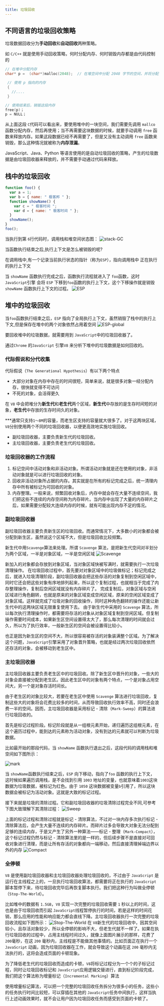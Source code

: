 ```yaml
---
title: 垃圾回收
---
```


## 不同语言的垃圾回收策略

垃圾数据回收分为**手动回收**和**自动回收**两种策略。

如 `C/C++` 就是使用手动回收策略，何时分配内存、何时销毁内存都是由代码控制的

```c
// 在堆中分配内存
char* p =  (char*)malloc(2048);  // 在堆空间中分配 2048 字节的空间，并将分配后的引用地址保存到 p 中

 // 使用 p 指向的内存
 {
   //....
 }

// 使用结束后，销毁这段内存
free(p)；
p = NULL；
```

从上面这段 `C`代码可以看出来，要使用堆中的一块空间，我们需要先调用 `mallco`函数分配内存，然后再使用；当不再需要这块数据的时候，就要手动调用 `free` 函数来释放内存。如果这段数据已经不再需要了，但是又没有主动调用 `free` 函数来销毁，那么这种情况就被称为**内存泄漏**。

JavaScript、Java、Python 等语言使用的是自动垃圾回收的策略，产生的垃圾数据是由垃圾回收器来释放的，并不需要手动通过代码来释放。

## 栈中的垃圾回收

```js
function foo() {
  var a = 1;
  var b = { name: " 极客邦 " };
  function showName() {
    var c = " 极客时间 ";
    var d = { name: " 极客时间 " };
  }
  showName();
}
foo();
```

当执行到第 `6`行代码时，调用栈和堆空间状态图：
![stack-GC](../../.vuepress/public/special-column/browser/stack-GC.png)

当函数执行结束之后,执行上下文是怎么被销毁的呢?

在调用栈中,有一个记录当前执行状态的指针（称为`ESP`），指向调用栈中 正在执行的执行上下文

当 `showName` 函数执行完成之后，函数执行流程就进入了 `foo`函数，这时`JavaScript`引擎 会将 `ESP` 下移到`foo`函数的执行上下文，这个下移操作就是销毁`showName` 函数执行上下文的过程。
![ESP](../../.vuepress/public/special-column/browser/ESP.png)

## 堆中的垃圾回收

当`foo`函数执行结束之后，`ESP` 指向了全局执行上下文，虽然销毁了栈中的执行上下文,但是保存在堆中的两个对象依然占用着空间
![ESP-global](../../.vuepress/public/special-column/browser/ESP-global.png)

要回收堆中的垃圾数据，就需要用到 `JavaScript`中的垃圾回收器了。

通过`Chrome` 的`JavaScript` 引擎`V8` 来分析下堆中的垃圾数据是如何回收的。

### 代际假说和分代收集

代际假说（`The Generational Hypothesis`）有以下两个特点

- 大部分对象在内存中存在的时间很短，简单来说，就是很多对象一经分配内存，很快就变得不可访问
- 不死的对象，会活得更久

在 `V8` 中会把堆分为**新生代**和**老生代**两个区域，**新生代**中存放的是生存时间短的对象，**老生代**中存放的生存时间久的对象。

\*\*\*通常只支持`1～8M`的容量，而老生区支持的容量就大很多了。对于这两块区域，`V8`分别使用两个不同的垃圾回收器，以便更高效地实施垃圾回收。

- 副垃圾回收器，主要负责新生代的垃圾回收。
- 主垃圾回收器，主要负责老生代的垃圾回收。

### 垃圾回收器的工作流程

1. 标记空间中活动对象和非活动对象。所谓活动对象就是还在使用的对象，非活动对象就是可以进行垃圾回收的对象。
2. 回收非活动对象所占据的内存。其实就是在所有的标记完成之后，统一清理内存中所有被标记为可回收的对象。
3. 内存整理。一般来说，频繁回收对象后，内存中就会存在大量不连续空间，我们把这些不连续的内存空间称为内存碎片。当内存中出现了大量的内存碎片之后，如果需要分配较大连续内存的时候，就有可能出现内存不足的情况。

### 副垃圾回收器

副垃圾回收器主要负责新生区的垃圾回收。而通常情况下，大多数小的对象都会被分配到新生区，虽然说这个区域不大，但是垃圾回收比较频繁。

新生代中用`Scavenge`算法来处理。所谓 `Scavenge` 算法，是把新生代空间对半划分为两个区域，一半是对象区域，一半是空闲区域
![Scavenge](../../.vuepress/public/special-column/browser/Scavenge.png)

新加入的对象都会存放到对象区域，当对象区域快被写满时，就需要执行一次垃圾清理操作。
在垃圾回收过程中，首先要对对象区域中的垃圾做标记；标记完成之后，就进入垃圾清理阶段，副垃圾回收器会把这些存活的对象复制到空闲区域中，同时它还会把这些对象有序地排列起来，所以这个复制过程，也就相当于完成了内存整理操作，复制后空闲区域就没有内存碎片了。
完成复制后，对象区域与空闲区域进行角色翻转，也就是原来的对象区域变成空闲区域，原来的空闲区域变成了对象区域。这样就完成了垃圾对象的回收操作，同时这种角色翻转的操作还能让新生代中的这两块区域无限重复使用下去。
由于新生代中采用的 `Scavenge` 算法，所以每次执行清理操作时，都需要将存活的对象从对象区域复制到空闲区域。但复制操作需要时间成本，如果新生区空间设置得太大了，那么每次清理的时间就会过久，所以为了执行效率，一般新生区的空间会被设置得比较小。

也正是因为新生区的空间不大，所以很容易被存活的对象装满整个区域。为了解决这个问题，`JavaScript`引擎采用了对象晋升策略，也就是经过两次垃圾回收依然还存活的对象，会被移动到老生区中。

### 主垃圾回收器

主垃圾回收器主要负责老生区中的垃圾回收。除了新生区中晋升的对象，一些大的对象会直接被分配到老生区。因此老生区中的对象有两个特点，一个是对象占用空间大，另一个是对象存活时间长。

由于老生区的对象比较大，若要在老生区中使用 `Scavenge` 算法进行垃圾回收，复制这些大的对象将会花费比较多的时间，从而导致回收执行效率不高，同时还会浪费一半的空间。因而，主垃圾回收器是采用标记 - 清除（`Mark-Sweep`）的算法进行垃圾回收的。

首先是标记过程阶段。标记阶段就是从一组根元素开始，递归遍历这组根元素，在这个遍历过程中，能到达的元素称为活动对象，没有到达的元素就可以判断为垃圾数据。

比如最开始的那段代码，当 `showName` 函数执行退出之后，这段代码的调用栈和堆空间如下图所示：

![mark](../../.vuepress/public/special-column/browser/mark.png)

当 `showName`函数执行结束之后，`ESP` 向下移动，指向了`foo` 函数的执行上下文，这时候如果遍历调用栈，是不会找到引用 `1003` 地址的变量，也就意味着`1003`这块数据为垃圾数据，被标记为红色。由于 `1050` 这块数据被变量`b`引用了，所以这块数据会被标记为活动对象。这就是大致的标记过程。

接下来就是垃圾的清除过程。它和副垃圾回收器的垃圾清除过程完全不同,可参考下图大致理解下其清除过程：
![Sweep](../../.vuepress/public/special-column/browser/Sweep.png)

上面的标记过程和清除过程就是标记 - 清除算法，不过对一块内存多次执行标记 - 清除算法后，会产生大量不连续的内存碎片。而碎片过多会导致大对象无法分配到足够的连续内存，于是又产生了另外一种算法——标记 - 整理（`Mark-Compact`），这个标记过程仍然与标记 - 清除算法里的是一样的，但后续步骤不是直接对可回收对象进行清理，而是让所有存活的对象都向一端移动，然后直接清理掉端边界以外的内存
![Compact](../../.vuepress/public/special-column/browser/Compact.png)

### 全停顿

`V8` 是使用副垃圾回收器和主垃圾回收器处理垃圾回收的，不过由于 `JavaScript` 是运行在主线程之上的，一旦执行垃圾回收算法，都需要将正在执行的 `JavaScript` 脚本暂停下来，待垃圾回收完毕后再恢复脚本执行。我们把这种行为叫做全停顿（`Stop-The-World`）。

比如堆中的数据有 `1.5GB`，`V8` 实现一次完整的垃圾回收需要 `1` 秒以上的时间，这也是由于垃圾回收而引起 `JavaScript`线程暂停执行的时间，若是这样的时间花销，那么应用的性能和响应能力都会直线下降。主垃圾回收器执行一次完整的垃圾回收流程如下图所示：
![Stop-The-World](../../.vuepress/public/special-column/browser/Stop-The-World-1.png)
在 `V8`新生代的垃圾回收中，因其空间较小，且存活对象较少，所以全停顿的影响不大，但老生代就不一样了。如果在执行垃圾回收的过程中，占用主线程时间过久，就像上面图片展示的那样，花费了 `200`毫秒，在这 `200` 毫秒内，主线程是不能做其他事情的。比如页面正在执行一个 `JavaScript` 动画，因为垃圾回收器在工作，就会导致这个动画在这 `200` 毫秒内无法执行的，这将会造成页面的卡顿现象。

为了降低老生代的垃圾回收而造成的卡顿，`V8`将标记过程分为一个个的子标记过程，同时让垃圾回收标记和 `JavaScript`应用逻辑交替进行，直到标记阶段完成，我们把这个算法称为增量标记（`Incremental Marking`）算法

使用增量标记算法，可以把一个完整的垃圾回收任务拆分为很多小的任务，这些小的任务执行时间比较短，可以穿插在其他的 `JavaScript`任务中间执行，这样当执行上述动画效果时，就不会让用户因为垃圾回收任务而感受到页面的卡顿了。
